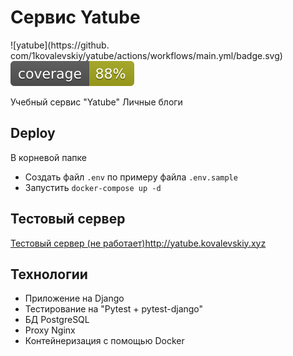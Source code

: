 # Сервис Yatube
![yatube](https://github. com/1kovalevskiy/yatube/actions/workflows/main.yml/badge.svg)
![coverage](https://github.com/1kovalevskiy/yatube/blob/master/coverage.svg)

Учебный сервис "Yatube" Личные блоги


## Deploy
В корневой папке 
- Создать файл `.env` по примеру файла `.env.sample`
- Запустить `docker-compose up -d`

## Тестовый сервер
[Тестовый сервер (не работает)](http://yatube.kovalevskiy.xyz)http://yatube.kovalevskiy.xyz

## Технологии
- Приложение на Django
- Тестирование на "Pytest + pytest-django"
- БД PostgreSQL
- Proxy Nginx
- Контейнеризация с помощью Docker
